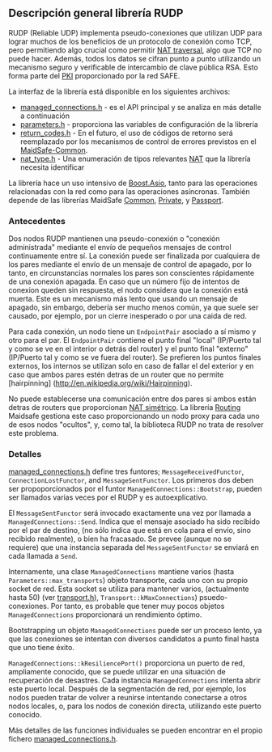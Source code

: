 ## Descripción general librería RUDP

RUDP (Reliable UDP) implementa pseudo-conexiones que utilizan UDP para lograr muchos de los beneficios de un protocolo de conexión como TCP, pero permitiendo algo crucial como permitir [NAT traversal](https://en.wikipedia.org/wiki/Network_address_translation#Type_of_NAT_and_NAT_traversal.2C_role_of_port_preservation_for_TCP), algo que TCP no puede hacer. Además, todos los datos se cifran punto a punto utilizando un mecanismo seguro y verificable de intercambio de clave pública RSA. Esto forma parte del [PKI](http://en.wikipedia.org/wiki/Public-key_infrastructure) proporcionado por la red SAFE.

La interfaz de la librería está disponible en los siguientes archivos:

* [managed_connections.h](https://github.com/maidsafe/MaidSafe-RUDP/blob/master/include/maidsafe/rudp/managed_connections.h) - es el API principal y se analiza en más detalle a continuación
* [parameters.h](https://github.com/maidsafe/MaidSafe-RUDP/blob/master/include/maidsafe/rudp/parameters.h) - proporciona las variables de configuración de la librería
* [return_codes.h](https://github.com/maidsafe/MaidSafe-RUDP/blob/master/include/maidsafe/rudp/return_codes.h) - En el futuro, el uso de códigos de retorno será reemplazado por los mecanismos de control de errores previstos en el [MaidSafe-Common](https://github.com/maidsafe/MaidSafe-Common/wiki).
* [nat_type.h](https://github.com/maidsafe/MaidSafe-RUDP/blob/master/include/maidsafe/rudp/nat_type.h) - Una enumeración de tipos relevantes [NAT](https://en.wikipedia.org/wiki/Network_address_translation) que la librería necesita identificar

La librería hace un uso intensivo de [Boost.Asio](http://www.boost.org/doc/libs/1_55_0/doc/html/boost_asio.html), tanto para las operaciones relacionadas con la red como para las operaciones asíncronas. También depende de las librerías MaidSafe [Common](https://github.com/maidsafe/MaidSafe-Common/wiki), [Private](https://github.com/maidsafe/MaidSafe-Vault-Manager/wiki), y [Passport](https://github.com/maidsafe/MaidSafe-Passport/wiki).


### Antecedentes

Dos nodos RUDP mantienen una pseudo-conexión o "conexión administrada" mediante el envío de pequeños mensajes de control continuamente entre sí. La conexión puede ser finalizada por cualquiera de los pares mediante el envío de un mensaje de control de apagado, por lo tanto, en circunstancias normales los pares son conscientes rápidamente de una conexión apagada. En caso que un número fijo de intentos de conexion queden sin respuesta, el nodo considera que la conexión está muerta. Este es un mecanismo más lento que usando un mensaje de apagado, sin embargo, debería ser mucho menos común, ya que suele ser causado, por ejemplo, por un cierre inesperado o por una caida de red.

Para cada conexión, un nodo tiene un `EndpointPair` asociado a sí mismo y otro para el par. El `EndpointPair` contiene el punto final "local" (IP/Puerto tal y como se ve en el interior o detrás del router) y el punto final "externo" (IP/Puerto tal y como se ve fuera del router). Se prefieren los puntos finales externos, los internos se utilizan solo en caso de fallar el del exterior y en caso que ambos pares estén detras de un router que no permite [hairpinning] (http://en.wikipedia.org/wiki/Hairpinning).

No puede establecerse una comunicación entre dos pares si ambos están detras de routers que proporcionan [NAT simétrico](https://en.wikipedia.org/wiki/Network_address_translation#Methods_of_port_translation). La librería [Routing](https://github.com/maidsafe/MaidSafe-Routing/wiki) Maidsafe gestiona este caso proporcionando un nodo proxy para cada uno de esos nodos "ocultos", y, como tal, la biblioteca RUDP no trata de resolver este problema.


### Detalles

[managed_connections.h](https://github.com/maidsafe/MaidSafe-RUDP/blob/master/include/maidsafe/rudp/managed_connections.h) define tres funtores; `MessageReceivedFunctor`, `ConnectionLostFunctor`, and `MessageSentFunctor`.  Los primeros dos deben ser propoporcionados por el funtor `ManagedConnections::Bootstrap`, pueden ser llamados varias veces por el RUDP y es autoexplicativo.

El `MessageSentFunctor` será invocado exactamente una vez por llamada a `ManagedConnections::Send`. Indica que el mensaje asociado ha sido recibido por el par de destino, (no sólo indica que está en cola para el envío, sino recibido realmente), o bien ha fracasado.  Se prevee (aunque no se requiere) que una instancia separada del `MessageSentFunctor` se enviará en cada llamada a `Send`.

Internamente, una clase `ManagedConnections` mantiene varios (hasta `Parameters::max_transports`) objeto transporte, cada uno con su propio socket de red.  Esta socket se utiliza para mantener varios, (actualmente hasta 50) (ver [transport.h](https://github.com/maidsafe/MaidSafe-RUDP/blob/master/src/maidsafe/rudp/transport.h)), `Transport::kMaxConnections`) psuedo-conexiones.  Por tanto, es probable que tener muy pocos objetos `ManagedConnections` proporcionará un rendimiento óptimo.

Bootstrapping un objeto `ManagedConnections` puede ser un proceso lento, ya que las conexiones se intentan con diversos candidatos a punto final hasta que uno tiene éxito.

`ManagedConnections::kResiliencePort()` proporciona un puerto de red, ampliamente conocido, que se puede utilizar en una situación de recuperación de desastres.  Cada instancia `ManagedConnections` intenta abrir este puerto local. Después de la segmentación de red, por ejemplo, los nodos pueden tratar de volver a reunirse intentando conectarse a otros nodos locales, o, para los nodos de conexión directa, utilizando este puerto conocido.

Más detalles de las funciones individuales se pueden encontrar en el propio fichero [managed_connections.h](https://github.com/maidsafe/MaidSafe-RUDP/blob/master/include/maidsafe/rudp/managed_connections.h).




